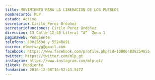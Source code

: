 ```yaml
---
title: MOVIMIENTO PARA LA LIBERACION DE LOS PUEBLOS
nombrecorto: MLP
estado: Activo
secretario: Cirilo Perez Ordoñez
secretariofunciones: Cirilo Perez Ordoñez
direccion: 13 Calle 12-48 Literal “A”  Zona 1
paginaweb: Pendiente
telefono: 50825690 y 55248891
correo: elmervayg@gmail.com
facebook: https://www.facebook.com/profile.php?id=100064829254855
twitter: https://twitter.com/mlp_gt
instagram: https://www.instagram.com/mlp.gt/
tiktok: Pendiente
fundacion: 2016-12-08T16:52:43.547Z
---
```


